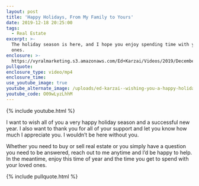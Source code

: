 ```yaml
---
layout: post
title: 'Happy Holidays, From My Family to Yours'
date: 2019-12-18 20:25:00
tags:
  - Real Estate
excerpt: >-
  The holiday season is here, and I hope you enjoy spending time with your loved
  ones.
enclosure: >-
  https://vyralmarketing.s3.amazonaws.com/Ed+Karzai/Videos/2019/December/Happy+Holidays%2C+From+My+Family+to+Yours.mp4
pullquote:
enclosure_type: video/mp4
enclosure_time:
use_youtube_image: true
youtube_alternate_image: /uploads/ed-karzai--wishing-you-a-happy-holiday-season-youtube.jpg
youtube_code: O09wLyzLhhM
---
```


{% include youtube.html %}&nbsp;

I want to wish all of you a very happy holiday season and a successful new year. I also want to thank you for all of your support and let you know how much I appreciate you. I wouldn’t be here without you.

Whether you need to buy or sell real estate or you simply have a question you need to be answered, reach out to me anytime and I’d be happy to help. In the meantime, enjoy this time of year and the time you get to spend with your loved ones.

{% include pullquote.html %}